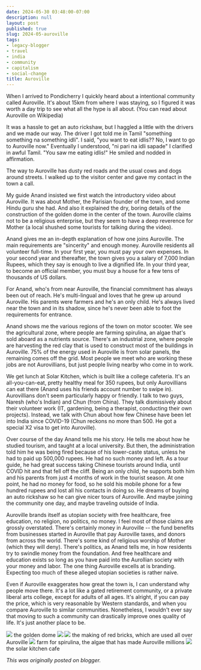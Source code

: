 ```yaml
---
date: 2024-05-30 03:48:00-07:00
description: null
layout: post
published: true
slug: 2024-05-auroville
tags:
- legacy-blogger
- travel
- india
- community
- capitalism
- social-change
title: Auroville
---
```




When I arrived to Pondicherry I quickly heard about a intentional community called Auroville. It's about 15km from where I was staying, so I figured it was worth a day trip to see what all the hype is all about. (You can read about Auroville on Wikipedia)   


It was a hassle to get an auto rickshaw, but I haggled a little with the drivers and we made our way. The driver I got told me in Tamil "something something na something idli". I said, "you want to eat idlis?? No, I want to go to Auroville now." Eventually I understood, "ni pari na idli sapade" I clarified in awful Tamil. "You saw me eating idlis!" He smiled and nodded in affirmation.

The way to Auroville has dusty red roads and the usual cows and dogs around streets. I walked up to the visitor center and gave my contact in the town a call.

My guide Anand insisted we first watch the introductory video about Auroville. It was about Mother, the Parisian founder of the town, and some Hindu guru she had. And also it explained the dry, boring details of the construction of the golden dome in the center of the town. Auroville claims not to be a religious enterprise, but they seem to have a deep reverence for Mother (a local shushed some tourists for talking during the video).

Anand gives me an in-depth explanation of how one joins Auroville. The main requirements are "sincerity" and enough money. Auroville residents all volunteer full-time. In your first year, you must pay your own expenses. In your second year and thereafter, the town gives you a salary of 7,000 Indian Rupees, which they say is enough to live a dignified life. In your third year, to become an official member, you must buy a house for a few tens of thousands of US dollars.

For Anand, who's from near Auroville, the financial commitment has always been out of reach. He's multi-lingual and loves that he grew up around Auroville. His parents were farmers and he's an only child. He's always lived near the town and in its shadow, since he's never been able to foot the requirements for entrance.

Anand shows me the various regions of the town on motor scooter. We see the agricultural zone, where people are farming spirulina, an algae that's sold aboard as a nutrients source. There's an industrial zone, where people are harvesting the red clay that is used to construct most of the buildings in Auroville. 75% of the energy used in Auroville is from solar panels, the remaining comes off the grid. Most people we meet who are working these jobs are not Aurovillians, but just people living nearby who come in to work.

We get lunch at Solar Kitchen, which is built like a college cafeteria. It's an all-you-can-eat, pretty healthy meal for 350 rupees, but only Aurovillians can eat there (Anand uses his friends account number to swipe in). Aurovillians don't seem particularly happy or friendly. I talk to two guys, Naresh (who's Indian) and Chun (from China). They talk dismissively about their volunteer work (IT, gardening, being a therapist, conducting their own projects). Instead, we talk with Chun about how few Chinese have been let into India since COVID-19 (Chun reckons no more than 500. He got a special X2 visa to get into Auroville).

Over course of the day Anand tells me his story. He tells me about how he studied tourism, and taught at a local university. But then, the administration told him he was being fired because of his lower-caste status, unless he had to paid up 500,000 rupees. He had no such money and left. As a tour guide, he had great success taking Chinese tourists around India, until COVID hit and that fell off the cliff. Being an only child, he supports both him and his parents from just 4 months of work in the tourist season. At one point, he had no money for food, so he sold his mobile phone for a few hundred rupees and lost all his contacts in doing so. He dreams of buying an auto rickshaw so he can give nicer tours of Auroville. And maybe joining the community one day, and maybe traveling outside of India.

Auroville brands itself as utopian society with free healthcare, free education, no religion, no politics, no money. I feel most of those claims are grossly overstated. There's certainly money in Auroville -- the fund benefits from businesses started in Auroville that pay Auroville taxes, and donors from across the world. There's some kind of religious worship of Mother (which they will deny). There's politics, as Anand tells me, in how residents try to swindle money from the foundation. And free healthcare and education exists so long as you have paid into the Aurollian society with your money and labor. The one thing Auroville excells at is branding. Expecting too much of these alleged utopian societies is rather naive.

Even if Auroville exaggerates how great the town is, I can understand why people move there. It's a lot like a gated retirement community, or a private liberal arts college, except for adults of all ages. It's alright, if you can pay the price, which is very reasonable by Western standards, and when you compare Auroville to similar communities. Nonetheless, I wouldn't ever say that moving to such a community can drastically improve ones quality of life. It's just another place to be.

[![](https://blogger.googleusercontent.com/img/a/AVvXsEhzq_MWfbwWXIbbBGslnywfkSRxQ-T880UdtM2fq2kHNokt7k_rMKDivwV9kSd84Ca5BgTsuLquJVWJYs0z9NQ7wKsUB3cfWQMs5Mu_U7MH-866mt5Lg9ci7U0yQVv7PvaECDHqKyaVTEsZuunmeYbNvnEvohHFEIN2xLtZD7v7Kv-L9451OgUGpI4XKMk)](https://blogger.googleusercontent.com/img/a/AVvXsEhzq_MWfbwWXIbbBGslnywfkSRxQ-T880UdtM2fq2kHNokt7k_rMKDivwV9kSd84Ca5BgTsuLquJVWJYs0z9NQ7wKsUB3cfWQMs5Mu_U7MH-866mt5Lg9ci7U0yQVv7PvaECDHqKyaVTEsZuunmeYbNvnEvohHFEIN2xLtZD7v7Kv-L9451OgUGpI4XKMk)
the golden dome
[![](https://blogger.googleusercontent.com/img/a/AVvXsEjHYNQs3mPmHGslGv2vzq7UMRJuPP3mv4zPbpYVLZw7id6fKnLfzG9MRoOageTz2fOWddr5Gdfh1wHp4nceRAmDFrv1C1m-rObeHVCRbHpLb2muJrw2JFSrq_oqwGZ2v584iKxVNsF5XPa4TOpPPNWJ1OYgHNLilMOgEFh9MJ6osJC1ABl5qiHEStOF-M8)](https://blogger.googleusercontent.com/img/a/AVvXsEjHYNQs3mPmHGslGv2vzq7UMRJuPP3mv4zPbpYVLZw7id6fKnLfzG9MRoOageTz2fOWddr5Gdfh1wHp4nceRAmDFrv1C1m-rObeHVCRbHpLb2muJrw2JFSrq_oqwGZ2v584iKxVNsF5XPa4TOpPPNWJ1OYgHNLilMOgEFh9MJ6osJC1ABl5qiHEStOF-M8)
[![](https://blogger.googleusercontent.com/img/a/AVvXsEi0T65eqXnKP6lyxoyBt31ejAtN0vcZqnAWQqAQFrU9_YOmVrUIhTVhS_sETMisVBiSuZB76EUHpI6MVwFz79BszLd7S9Oo28mzVVGryiFDktNJM6mbOT4r0qLVoLC1QvHwjFMct-36uT9R8EatTHqWfowTvA3iDZWP1LXqGI81nqT8W42-h8Ax_sHDlb8)](https://blogger.googleusercontent.com/img/a/AVvXsEi0T65eqXnKP6lyxoyBt31ejAtN0vcZqnAWQqAQFrU9_YOmVrUIhTVhS_sETMisVBiSuZB76EUHpI6MVwFz79BszLd7S9Oo28mzVVGryiFDktNJM6mbOT4r0qLVoLC1QvHwjFMct-36uT9R8EatTHqWfowTvA3iDZWP1LXqGI81nqT8W42-h8Ax_sHDlb8)
the making of red bricks, which are used all over Auroville
[![](https://blogger.googleusercontent.com/img/a/AVvXsEiaIIqUvRHm8so7mfcv3WAN91cshLsNEdx6HMDGXTLSt8jVrXIDyOu9zut5h8PNOamvxTWXxLpSrwotRZ3Mrx2M5CFKE84O0zh82KMKI2nvDA5S367MkbII8gGVtMiIGJosRB_kEryA__GcPIs9XynOHWsHlbktebxxd3LzjTMCJo4OdRIRCeSfUk_sIAM)](https://blogger.googleusercontent.com/img/a/AVvXsEiaIIqUvRHm8so7mfcv3WAN91cshLsNEdx6HMDGXTLSt8jVrXIDyOu9zut5h8PNOamvxTWXxLpSrwotRZ3Mrx2M5CFKE84O0zh82KMKI2nvDA5S367MkbII8gGVtMiIGJosRB_kEryA__GcPIs9XynOHWsHlbktebxxd3LzjTMCJo4OdRIRCeSfUk_sIAM)
farm for spirulina, the algae that has made Auroville millions
[![](https://blogger.googleusercontent.com/img/a/AVvXsEgNeoiBhbJ9jdVoZK4oQsqDGBccJlPcyK81q8KGJigzE1bcfdQKYgW-fs6VFxG9fPmhUu2cDe--_zCYzFuBrav9r3rXwpOKYrBIZosjbzjn8DISKmnXF5ylCRPfRRwSf3IiwA6_YDvTn8GhD8w7EEO4I6JwyXbqbHWfk49ZwIXzui_u8BUVagGcU3JyaGQ)](https://blogger.googleusercontent.com/img/a/AVvXsEgNeoiBhbJ9jdVoZK4oQsqDGBccJlPcyK81q8KGJigzE1bcfdQKYgW-fs6VFxG9fPmhUu2cDe--_zCYzFuBrav9r3rXwpOKYrBIZosjbzjn8DISKmnXF5ylCRPfRRwSf3IiwA6_YDvTn8GhD8w7EEO4I6JwyXbqbHWfk49ZwIXzui_u8BUVagGcU3JyaGQ)
the solar kitchen cafe

*This was originally posted on blogger.*
